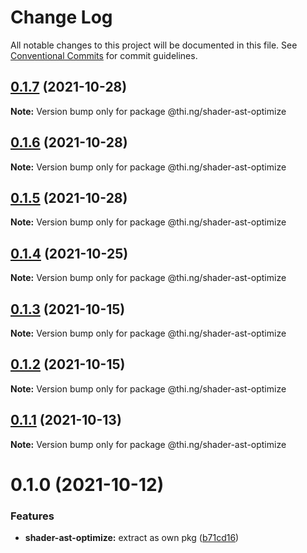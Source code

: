 # Change Log

All notable changes to this project will be documented in this file.
See [Conventional Commits](https://conventionalcommits.org) for commit guidelines.

## [0.1.7](https://github.com/thi-ng/umbrella/compare/@thi.ng/shader-ast-optimize@0.1.6...@thi.ng/shader-ast-optimize@0.1.7) (2021-10-28)

**Note:** Version bump only for package @thi.ng/shader-ast-optimize





## [0.1.6](https://github.com/thi-ng/umbrella/compare/@thi.ng/shader-ast-optimize@0.1.5...@thi.ng/shader-ast-optimize@0.1.6) (2021-10-28)

**Note:** Version bump only for package @thi.ng/shader-ast-optimize





## [0.1.5](https://github.com/thi-ng/umbrella/compare/@thi.ng/shader-ast-optimize@0.1.4...@thi.ng/shader-ast-optimize@0.1.5) (2021-10-28)

**Note:** Version bump only for package @thi.ng/shader-ast-optimize





## [0.1.4](https://github.com/thi-ng/umbrella/compare/@thi.ng/shader-ast-optimize@0.1.3...@thi.ng/shader-ast-optimize@0.1.4) (2021-10-25)

**Note:** Version bump only for package @thi.ng/shader-ast-optimize





## [0.1.3](https://github.com/thi-ng/umbrella/compare/@thi.ng/shader-ast-optimize@0.1.2...@thi.ng/shader-ast-optimize@0.1.3) (2021-10-15)

**Note:** Version bump only for package @thi.ng/shader-ast-optimize





## [0.1.2](https://github.com/thi-ng/umbrella/compare/@thi.ng/shader-ast-optimize@0.1.1...@thi.ng/shader-ast-optimize@0.1.2) (2021-10-15)

**Note:** Version bump only for package @thi.ng/shader-ast-optimize





## [0.1.1](https://github.com/thi-ng/umbrella/compare/@thi.ng/shader-ast-optimize@0.1.0...@thi.ng/shader-ast-optimize@0.1.1) (2021-10-13)

**Note:** Version bump only for package @thi.ng/shader-ast-optimize





# 0.1.0 (2021-10-12)


### Features

* **shader-ast-optimize:** extract as own pkg ([b71cd16](https://github.com/thi-ng/umbrella/commit/b71cd16ab49487e96b43742717cf3ef711296a99))
